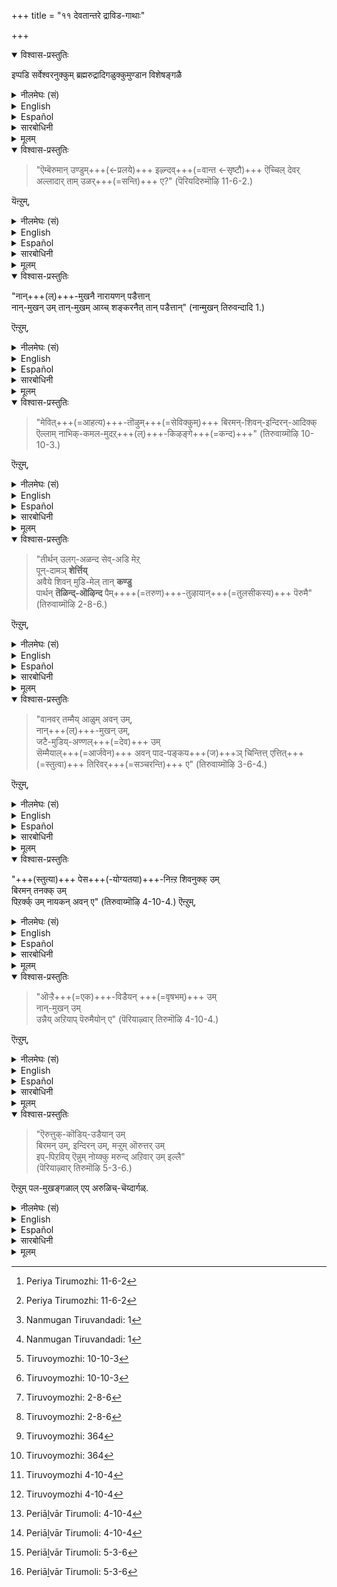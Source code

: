 +++
title = "११ देवतान्तरे द्राविड-गाथाः"

+++
<details open><summary>विश्वास-प्रस्तुतिः</summary>

इप्पडि सर्वेश्वरनुक्कुम् ब्रह्मरुद्रादिगळुक्कुमुण्डान विशेषङ्गळै
</details>

<details><summary>नीलमेघः (सं)</summary>

इत्थं सर्वेश्वरस्य ब्रह्मरुद्रादीनां च सिध्यतो विशेषान् 
</details>


<details><summary>English</summary>

The Alwars, too, have spoken of these differences between the Lord of all on one side and Brahma, Rudra and the other gods on the other side, in passages such as the following: 
</details>

<details><summary>Español</summary>

The Alwars, too, have spoken of these differences between the Lord of all on one side and Brahma, Rudra and the other gods on the other side, in passages such as the following: 
</details>

<details><summary>सारबोधिनी</summary>

इप्पडि भगवानुक्कुम् ब्रह्मरुद्रादिकळुक्कुम् सॊन्न विशेषङ्गळॆल्लाम् आऴ्वार्गळिन् पासुरङ्गळिले सिद्धङ्गळॆऩ्ऱु काट्टुगिऱार् इप्पडि सर्वेश्वरनुक्कु मित्यादिना । 
</details>


<details><summary>मूलम्</summary>

इप्पडि सर्वेश्वरनुक्कुम् ब्रह्मरुद्रादिगळुक्कुमुण्डान विशेषङ्गळै
</details>

<details open><summary>विश्वास-प्रस्तुतिः</summary>

> "ऎम्बॆरुमान् उण्डुम्+++(←प्रलये)+++ इऴ्न्दव्+++(=वान्त ←सृष्टौ)+++ ऎच्चिल् देवर् अल्लादार् ताम् उळर्+++(=सन्ति)+++ ए?" (पॆरियदिरुमॊऴि 11-6-2.) 

यॆऩ्ऱुम्, 
</details>

<details><summary>नीलमेघः (सं)</summary>

> “अस्मत्-स्वामि-भुक्त+++(←प्रलये)+++-वान्तोच्छिष्ट+++(←सृष्टौ)+++-देव-व्यतिरिक्ता अपि किं सन्ति " 

इति
</details>

<details><summary>English</summary>

“The gods[^f231] are only the food eaten by Bhagavān and vomited afterwards,  
(eaten during pralaya and vomited after creation);  
are there any (gods) who are not of the nature of this vomit?" 
</details>

<details><summary>Español</summary>

“The gods[^f231] are only the food eaten by Bhagavān and vomited afterwards,  
(eaten during pralaya and vomited after creation);  
are there any (gods) who are not of the nature of this vomit?"
</details>

<details><summary>सारबोधिनी</summary>

ऎम्बॆरुमानित्यादि । ऎम्बॆरुमानाले प्रलयदशैयिलुण्डु सृष्टिकालम् वन्दवाऱे उमिऴप्पट्टवर्गळाय् अदनाले उच्छिष्टम्बोल् अनुपादेयरान देवर्गळैक्काट्टिलुम् वेऱुबट्टवर्गळ् ब्रह्मादिकळिल् यारेनुमुण्डो? 
</details>


<details><summary>मूलम्</summary>

"ऎम्बॆरुमानुण्डुमिऴ्न्द वॆच्चिल् तेवरल्लादार् तामुळरे" (पॆरियदिरुमॊऴि 11-6-2.) यॆऩ्ऱुम्, 
</details>

<details open><summary>विश्वास-प्रस्तुतिः</summary>

"नान्+++(ल्)+++-मुखनै नारायणन् पडैत्तान्  
नान्-मुखन् उम् तान्-मुखम् आय्च् शङ्करनैत् तान् पडैत्तान्" (नान्मुखन् तिरुवन्दादि 1.) 

ऎऩ्ऱुम्, 
</details>

<details><summary>नीलमेघः (सं)</summary>

> "चतुर्मुखं नारायणः ससर्ज  
> चतुर्मुखोऽपि द्वारभूतः सन्  
> स्वयं शंकरं ससर्ज” 

इति, 
</details>

<details><summary>English</summary>

"Nārāyaṇa[^f232] created the god with four faces,  
and the god with four faces created Saṅkara." 

</details>

<details><summary>Español</summary>

"Nārāyaṇa[^f232] created the god with four faces,  
and the god with four faces created Saṅkara." 

</details>


<details><summary>सारबोधिनी</summary>

नान्-मुगनै नारायणन् पडैत्तान् - नारायणन् सृष्टित्तान्. नान्मुगनुम् तान्मुगमाय् - नारायणनुक्कु शङ्करादिसृष्टियिल् द्वारभूतनायिरुन्दु शङ्गरनैत् तान्बडैत्तान्. स्वयमाग सृष्टित्तान्. 
</details>


<details><summary>मूलम्</summary>

"नान्मुगनै नारायणन् पडैत्तान् नान्मुगनुम् तान्मुगमाय्च् चङ्गरनैत्तान् पडैत्तान्" (नान्मुगन् तिरुवन्दादि 1.) ऎऩ्ऱुम्, 
</details>


<details open><summary>विश्वास-प्रस्तुतिः</summary>

> "मेवित्+++(=आहत्य)+++-तॊऴुम्+++(=सेविक्कुम्)+++ बिरमन्-शिवन्-इन्दिरन्-आदिक्क् ऎल्लाम् नाभिक्-कमल-मुदऱ्+++(ल्)+++-‌किऴङ्गे+++(=कन्द)+++" (तिरुवाय्मॊऴि 10-10-3.) 

ऎऩ्ऱुम्, 
</details>

<details><summary>नीलमेघः (सं)</summary>

> “68 आहत्य प्रणमतां ब्रह्म-शिवेन्द्रादीनां सर्वेषां नाभी-कमलादि-कन्द" 

इति
</details>


<details><summary>English</summary>

"O Thou[^f233] that art the original bulb of the lotus of the navel,  
from which arose Brahma, Siva, Indra and the others  
who worship you with reverence.” 
</details>

<details><summary>Español</summary>

"O Thou[^f233] that art the original bulb of the lotus of the navel,  
from which arose Brahma, Siva, Indra and the others  
who worship you with reverence.” 
</details>

<details><summary>सारबोधिनी</summary>

मेवीत्यादि । मेवि - पॊरुन्दि. अदावदु एक-कण्ठराय्. तॊऴुम् - सेविक्कुम्. पिरमन् सिवनिन्दिरनादिक् कॆल्लाम्. कारणमान इत्यध्याहार्यम्. नाबिक्कमलमुदऱ्‌किऴङ्गे - नाभी- कमलत्तिऱ्‌कु मूलकन्दमे. मूलमान उपादानमेयॆऩ्ऱबडि. 
</details>



<details><summary>मूलम्</summary>

"मेवित्तॊऴुम् पिरमन् सिवनिन्दिरनादिक्कॆल्लाम् नाबिक्कमल मुदऱ्‌किऴङ्गे" (तिरुवाय्मॊऴि 10-10-3.) ऎऩ्ऱुम्, 
</details>


<details open><summary>विश्वास-प्रस्तुतिः</summary>

> "तीर्थन् उलग्-अळन्द सेव्-अडि मेऱ्‌  
पून्-दामञ् **शेर्त्तिय्**  
अवैये शिवन् मुडि-मेल् तान् **कण्डु**  
पार्थन् **तॆळिन्द्-ऒऴिन्द** पैम्++++(=तरुण)+++-तुऴायान्+++(=तुलसीकस्य)+++ पॆरुमै" (तिरुवाय्मॊऴि 2-8-6.) 

ऎऩ्ऱुम्, 
</details>

<details><summary>नीलमेघः (सं)</summary>

> तीर्थस्य लोक-विक्रान्त-रक्त-चरणयोर् उपरि  
> सुन्दर-पुष्प-दाम **समर्प्य**  
> तद् एव शिव-शीर्षे स्वयं **दृष्ट्वा**  
> पार्थेन **सुनिश्चितं** तरुण-शीतल-तुलसीकस्य महत्त्वम्” 

इति, 
</details>

<details><summary>English</summary>

“ Arjuna[^f234] saw on Siva's head,  
the flowers of the garland that he had placed at the feet of the holy Bhagavān  
which had measured the whole world,  
and understood clearly that Śrīkṛṣṇa was the Supreme Deity  
wearing garland of green tulasi." 
</details>

<details><summary>Español</summary>

“ Arjuna[^f234] saw on Siva's head,  
the flowers of the garland that he had placed at the feet of the holy Bhagavān  
which had measured the whole world,  
and understood clearly that Śrīkṛṣṇa was the Supreme Deity  
wearing garland of green tulasi." 
</details>

<details><summary>सारबोधिनी</summary>

तीर्त्तनित्यादि । तीर्त्तन् - पावनतमनान भगवानुडैय उलगळन्द सेवडिमेल् - त्रिविक्रमावतारदशैयिल् ‘‘त्रीणि पदा विचक्रमे’’ ऎन्गिऱबडि त्रिलोकत्तैयुमळन्द सिवन्द तिरुवडियिन् मेले. पून्दामम् - पुष्पमालैयै. सेर्त्तु - समर्प्पित्तु. अवैये - अन्द पुष्पमालै यिन् पुष्पङ्गळैये. सिवन्मुडिमेल् - ‘‘यच्छौचनिस्सृत सरित्प्रवरोदकेन तीर्थेन मूर्ध्नि विधृतेन शिवश्शिवोऽभूत्’’ ऎन्गिऱबडि भगवत्पादोदकसंबन्धत्ताले परिशुद्धनाय् शिवनॆऩ्ऱुबेर्बॆऱ्ऱ रुद्रनुडैय शिरस्सिन् मेले. तान् कण्डु - कैलासयात्रैयिल् स्वयमागवे पार्त्तु पार्त्तन् - अर्जुनन्. तॆळिन्दु - कृष्णने परदेवतैयॆऩ्ऱु निश्चयित्तु. ऒऴिन्द - तीर्न्ददान. ‘‘पार्थोपनीतं (विजेता) मधुसूदनस्य पादारविन्दार्चितचित्रपुष्पम् । ददर्श गङ्गाधरमौलिमध्ये बभूव वीरः कृतनिश्चितार्थः’’ ऎन्गिऱबडिये अर्जुननाले कृष्णने परतत्वमॆऩ्ऱु निश्चयित्तुत् तीर्न्ददान ऎऩ्ऱबडि. पैन्दुऴायान् - पसुमैयान तिरुत्तुऴायै ताळिणैमेलुम् नन्मार्बिन्मेलुम्, सुडर्मुडिमेलुम्, तोळिणैमेलुम् पुनैन्द तण्णन्दुऴायन् ऎन्गिऱबडि तिरुमेनियिल् धरित्तवनान भगवानुडैय. पॆरुमै - पारम्यम् । 
</details>


<details><summary>मूलम्</summary>

"तीर्त्तनुलगळन्द सेवडिमेऱ्‌ पून्दामञ्जेर्त्ति यवैये सिवन्मुडिमेल् तान् कण्डु पार्त्तन् तॆळिन्दॊऴिन्द पैन्दुऴायान् पॆरुमै" (तिरुवाय्मॊऴि 2-8-6.) ऎऩ्ऱुम्, 
</details>

<details open><summary>विश्वास-प्रस्तुतिः</summary>

> "वानवर् तम्मैय् आळुम् अवन् उम्,  
> नान्+++(ल्)+++-मुखन् उम्,  
> जटै-मुडिय्-अण्णल्+++(=देव)+++ उम्  
> सॆम्मैयाल्+++(=आर्जवेन)+++ अवन् पाद-पङ्कय+++(ज)+++ञ् चिन्तित्त् एत्तित्+++(=स्तुत्वा)+++ तिरिवर्+++(=सञ्चरन्ति)+++ ए" (तिरुवाय्मॊऴि 3-6-4.) 

ऎऩ्ऱुम्,  
</details>

<details><summary>नीलमेघः (सं)</summary>

> "20 दिविषदामीशिता चतुर्मुखो जटा-मौलि-स्वामी च  
> आर्जवेन तत्-पाद-पङ्क-जं ध्यात्वा स्तुत्वा संचरन्ति" 

इति,
</details>



<details><summary>English</summary>

"Indra[^f235] who rules over the gods,  
Brahma the god with four faces,  
and the great Siva with his matted locks of hair -  
(all these) meditate with earnestness and sincerity on His lotus-like feet  
and go about praising Him."

</details>

<details><summary>Español</summary>

"Indra[^f235] who rules over the gods,  
Brahma the god with four faces,  
and the great Siva with his matted locks of hair -  
(all these) meditate with earnestness and sincerity on His lotus-like feet  
and go about praising Him."

</details>

<details><summary>सारबोधिनी</summary>

वानवरित्यादि । वानवर् तम्मैयाळुमवनुम् - देवर्गळुक्कु नायगनान इन्दिरनुम्. नान्मुगनुम् - नान्गु वेदङ्गळैयुमेगगालत्तिले सॊल्लुम् नान्गु मुगङ्गळैयुडैय ब्रह्मावुम्. सडैमुडियण्णलुम् - उपासकत्ववेषम् तोऩ्ऱ जडैयै मुडियिले उडैत्तान स्वामियुम्. उपासकत्वन्दोऩ्ऱ जडैयै मुडियिले तरित्तालुम् स्वामित्वाभिमानमुळ्ळ रुद्रनुमॆऩ्ऱबडि. सॆम्मैयाल् - आर्जवत्ताले. नारायणने स्वामी; नामवनुक्कु दासभूतर्गळ् ऎन्गिऱ ऋजुबुद्धियाले ऎऩ्ऱबडि. अवन् पाद पङ्गयम् - अन्द श्रियःपतियिनुडैय तिरुवडित्तामरैयै. सिन्दित्तु - ध्यानम् पण्णि. एत्ति - स्तोत्रम् पण्णिक्कॊण्डु. तिरिवरे - सञ्चरियानिऱ्‌पर्गळ्. ध्यानम् पण्णिक्कॊण्डुम् स्त्रोत्रम् पण्णिक्कॊण्डुम् सर्वदा सञ्चरियानिऱ्‌पर् कळॆऩ्ऱबडि. 
</details>

<details><summary>मूलम्</summary>

"वानवर् तम्मैयाळुमवनुम् नान्मुगनुम् सडैमुडियण्णलुम् सॆम्मैयालवन् पादबङ्गयञ् जिन्दित्तेत्तित् तिरिवरे" (तिरुवाय्मॊऴि 3-6-4.) ऎऩ्ऱुम्,  
</details>




[^f231]: Periya Tirumozhi: 11-6-2

[^f232]: Nanmugan Tiruvandadi: 1

[^f233]: Tiruvoymozhi: 10-10-3

[^f234]: Tiruvoymozhi: 2-8-6

[^f235]: Tiruvoymozhi: 364

<details open><summary>विश्वास-प्रस्तुतिः</summary>

"+++(स्तुत्या)+++ पेस+++(-योग्यतया)+++-निऩ्ऱ शिवनुक्क् उम्  
बिरमन् तनक्क् उम्  
पिऱर्क्क् उम् नायकन् अवन् ए" (तिरुवाय्मॊऴि 4-10-4.) ऎऩ्ऱुम्,  
</details>

<details><summary>नीलमेघः (सं)</summary>

[[६६]]

> वक्तुं [योग्यतया] स्थितस्य शिवस्य  
ब्रह्मणोऽन्येषाम् अपि नायकः स एव 

इति, 
</details>


<details><summary>English</summary>

"He alone[^f236] is the Lord of Siva who is spoken of in high terms,  
of Brahma and of all others." 
</details>

<details><summary>Español</summary>

"He alone[^f236] is the Lord of Siva who is spoken of in high terms,  
of Brahma and of all others." 
</details>

<details><summary>सारबोधिनी</summary>

पेस निऩ्ऱवित्यादि । पेस निऩ्ऱ - सर्वेश्वरनॆऩ्ऱु सिलर् सॊल्लुम् पडि शक्तिमानाय् निऩ्ऱ. सिवनुक्कुम् - रुद्रनुक्कुम्. पिरमन् तनक्कुम् - ब्रह्मावुक्कुम्. पिऱर्क्कुम् - मऱ्ऱुमुळ्ळ देवमनुष्यादिकळॆल्लोरुक्कुम्. नायगनवने - अन्द नारायणने नायगन्. 
</details>


<details><summary>मूलम्</summary>

"पेस निऩ्ऱ सिवनुक्कुम् पिरमन् तनक्कुम् पिऱर्क्कुम् नायगनवने" (तिरुवाय्मॊऴि 4-10-4.) ऎऩ्ऱुम्,  
</details>


<details open><summary>विश्वास-प्रस्तुतिः</summary>

> "ऒऱ्ऱै+++(=एक)+++-विडैयन् +++(=वृषभम्)+++ उम्  
> नान्-मुखन् उम्  
> उन्नैय् अऱियाप् पॆरुमैयोन् ए" (पॆरियाऴ्वार् तिरुमॊऴि 4-10-4.) 

ऎऩ्ऱुम्,
</details>

<details><summary>नीलमेघः (सं)</summary>

“72 एक-वृषभकश् चतुर्मुखश् च त्वां यथा न जानीतस्  
तथा माहात्म्ययुक्त " 

इति 
</details>

<details><summary>English</summary>

"O Lord[^f237] whose glory cannot be adequately understood  
even by him who rides on the unique bull and by Brahma," 
</details>

<details><summary>Español</summary>

"O Lord[^f237] whose glory cannot be adequately understood  
even by him who rides on the unique bull and by Brahma," 
</details>

<details><summary>सारबोधिनी</summary>

ऒऱ्ऱैविडैयनुमित्यादि । ऒऱ्ऱै विडैयनुम् - विडै - व्रुषबम्. अद्वितीयमान वृषभवाहनत्तैयुडैय रुद्रनुम्. नान्मुगनुम् - चतुर्मुखनुम्, उन्नैयऱियाप् पॆरुमैयोने - अऱियमुडियाद माहात्म्यत्तैयुडैयवने. 
</details>


<details><summary>मूलम्</summary>

"ऒऱ्ऱैविडैयनुम् नान्मुगनु मुन्नै यऱियाप् पॆरुमैयोने" (पॆरियाऴ्वार् तिरुमॊऴि 4-10-4.) ऎऩ्ऱुम्,
</details>

<details open><summary>विश्वास-प्रस्तुतिः</summary>

> "ऎरुत्तुक्-कॊडिय्-उडैयान् उम्  
> बिरमन् उम्, इन्दिरन् उम्, मऱ्ऱुम् ऒरुत्तर् उम्  
> इप्-पिऱविय् ऎन्नुम् नोय्क्कु मरुन्द् अऱिवार् उम् इल्लै"  
> (पॆरियाऴ्वार् तिरुमॊऴि 5-3-6.)  

ऎऩ्ऱुम् पल-मुखङ्गळाल् एय् अरुळिच्-चॆय्दार्गळ्.  
</details>

<details><summary>नीलमेघः (सं)</summary>

> वृषभध्वजो ब्रह्मेन्द्रोऽन्यः कश्चिद् अप्य् अस्य जन्म-रूपस्य व्याधेर् औषधं न जानाना अपि भवन्ति”

इति बहुभिः प्रकारैरनुजगृहुः । 

</details>

<details><summary>English</summary>

And again, 

> "[^f238] Neither the god who has the bull for his banner, viz. Siva nor Brahma, nor Indra  
> nor any other knows the remedy for the disease called ''birth" (i.e.) saṁsāra."
</details>

<details><summary>Español</summary>

And again, 

> "[^f238] Neither the god who has the bull for his banner, viz. Siva nor Brahma, nor Indra  
> nor any other knows the remedy for the disease called ''birth" (i.e.) saṁsāra."
</details>


<details><summary>सारबोधिनी</summary>

ऎरुत्तुक्कॊडियुडैयानुम् इत्यादि । ऎरुत्तुक्कॊडियुडैयानुम् - वृषभध्वजनान रुद्रनुम्, पिरमनुम् - ब्रह्मावुम्, इन्दिरनुम् - इन्द्रनुम्, मऱ्ऱुमॊरुत्तरुम् - नारायणव्यतिरिक्तरान ऒरुवरुम्, इप्पिऱवियॆन्नुम् नोय्क्कु - इन्द संसारमागिऱ व्याधिक्कु, मरुन्दु - औषधम्, अदावदु मोचनोपायत्तै, अऱिवारुमिल्लै - अऱिवार्गळेयिल्लै. अदावदु संसारत्तै मोचनम्बण्ण शक्तरिल्लैयॆऩ्ऱबडि.  
पलमुगङ्गळाले यरुळिच्चॆय्दार्गळिति. कीऴ्च्चॊन्न सर्वेश्वरनुक्कुम् ब्रह्मरुद्रादिकळुक्कुमुण्डान विशेषङ्गळै यॆन्बदै इङ्गु अन्वयित्तुक् कॊळ्ळवेण्डियदु.   
</details>


<details><summary>मूलम्</summary>

"ऎरुत्तुक् कॊडियुडैयानुम् पिरमनुमिन्दिरनुम् मऱ्ऱुमॊरुत्तरु मिप्पिऱवि यॆन्नुम् नोय्क्कु मरुन्दऱिवारुमिल्लै" (पॆरियाऴ्वार् तिरुमॊऴि 5-3-6.)  
ऎऩ्ऱुम् पलमुगङ्गळाले यरुळिच्चॆय्दार्गळ्.  
</details>





[^f236]: Tiruvoymozhi 4-10-4

[^f237]: Periāḻvār Tirumoli: 4-10-4

[^f238]: Periāḻvār Tirumoli: 5-3-6
